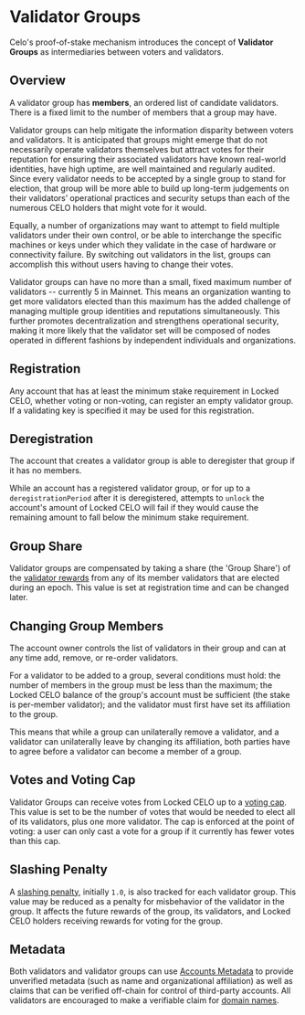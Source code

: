 # Validator Groups

Celo's proof-of-stake mechanism introduces the concept of **Validator Groups** as intermediaries between voters and validators.

## Overview

A validator group has **members**, an ordered list of candidate validators. There is a fixed limit to the number of members that a group may have.

Validator groups can help mitigate the information disparity between voters and validators. It is anticipated that groups might emerge that do not necessarily operate validators themselves but attract votes for their reputation for ensuring their associated validators have known real-world identities, have high uptime, are well maintained and regularly audited. Since every validator needs to be accepted by a single group to stand for election, that group will be more able to build up long-term judgements on their validators’ operational practices and security setups than each of the numerous CELO holders that might vote for it would.

Equally, a number of organizations may want to attempt to field multiple validators under their own control, or be able to interchange the specific machines or keys under which they validate in the case of hardware or connectivity failure. By switching out validators in the list, groups can accomplish this without users having to change their votes.

Validator groups can have no more than a small, fixed maximum number of validators -- currently 5 in Mainnet. This means an organization wanting to get more validators elected than this maximum has the added challenge of managing multiple group identities and reputations simultaneously. This further promotes decentralization and strengthens operational security, making it more likely that the validator set will be composed of nodes operated in different fashions by independent individuals and organizations.

## Registration

Any account that has at least the minimum stake requirement in Locked CELO, whether voting or non-voting, can register an empty validator group. If a validating key is specified it may be used for this registration.

## Deregistration

The account that creates a validator group is able to deregister that group if it has no members.

While an account has a registered validator group, or for up to a `deregistrationPeriod` after it is deregistered, attempts to `unlock` the account's amount of Locked CELO will fail if they would cause the remaining amount to fall below the minimum stake requirement.

## Group Share

Validator groups are compensated by taking a share (the 'Group Share') of the [validator rewards](validator-rewards.md) from any of its member validators that are elected during an epoch. This value is set at registration time and can be changed later.

## Changing Group Members

The account owner controls the list of validators in their group and can at any time add, remove, or re-order validators.

For a validator to be added to a group, several conditions must hold: the number of members in the group must be less than the maximum; the Locked CELO balance of the group's account must be sufficient (the stake is per-member validator); and the validator must first have set its affiliation to the group.

This means that while a group can unilaterally remove a validator, and a validator can unilaterally leave by changing its affiliation, both parties have to agree before a validator can become a member of a group.

## Votes and Voting Cap

Validator Groups can receive votes from Locked CELO up to a [voting cap](validator-elections.md#group-voting-caps). This value is set to be the number of votes that would be needed to elect all of its validators, plus one more validator. The cap is enforced at the point of voting: a user can only cast a vote for a group if it currently has fewer votes than this cap.

## Slashing Penalty

A [slashing penalty](penalties.md), initially `1.0`, is also tracked for each validator group. This value may be reduced as a penalty for misbehavior of the validator in the group. It affects the future rewards of the group, its validators, and Locked CELO holders receiving rewards for voting for the group.

## Metadata

Both validators and validator groups can use [Accounts Metadata](../identity/metadata.md) to provide unverified metadata (such as name and organizational affiliation) as well as claims that can be verified off-chain for control of third-party accounts. All validators are encouraged to make a verifiable claim for [domain names](../../../validator-guide/validator-explorer.md).
